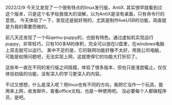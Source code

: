 2022/2/9
今天又发现了一个很有特点的linux发行版，AntiX.
其实很早就看到过这个版本，只是这个名字给我很大的误解，以为AntiX是没有桌面，只有命令行的意思。
今天体验了一下，发现还是挺好用的，尤其是制作liveUSB的功能，简直就是为我的需要而做的。

前几天还发现了一个叫qemu-puppy的，也挺有特色。通过虚拟机实现运行puppy，非常轻巧，只有100多M的体积，完全可以放在U盘里，在windows电脑上双击就可以运行。
美中不足的是，它的联网功能好像不太好，用我公司电脑，可能是权限问题吧，无法实现上网，这就使得它的功能大打折扣了。

这些年一直在不同的发行版之间摇摆，体验了很多版本，但也只是浅尝辄止。仅仅体验初级的功能，没有深入的学习更深入的内容。

不过又想想，什么是深入呢？用linux也有不同的方向，我把它当作一个玩具，能用来上网，收发邮件，查看office文档，也是一种使用吧。
没必要每个人都做程序员，是吧。
